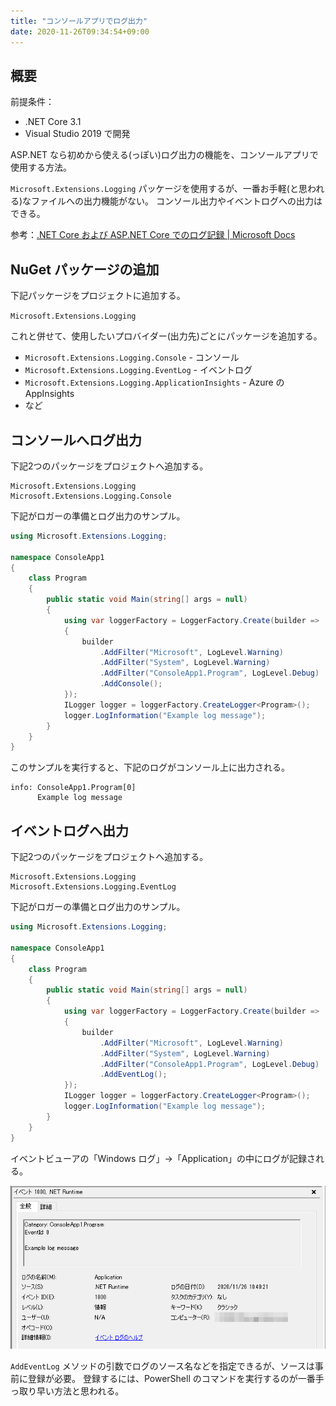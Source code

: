 ```yaml
---
title: "コンソールアプリでログ出力"
date: 2020-11-26T09:34:54+09:00
---
```


## 概要

前提条件：

* .NET Core 3.1
* Visual Studio 2019 で開発

ASP.NET なら初めから使える(っぽい)ログ出力の機能を、コンソールアプリで使用する方法。

`Microsoft.Extensions.Logging` パッケージを使用するが、一番お手軽(と思われる)なファイルへの出力機能がない。
コンソール出力やイベントログへの出力はできる。

参考：[.NET Core および ASP.NET Core でのログ記録 | Microsoft Docs](https://docs.microsoft.com/ja-jp/aspnet/core/fundamentals/logging/?view=aspnetcore-5.0#built-in-logging-providers)

## NuGet パッケージの追加

下記パッケージをプロジェクトに追加する。

`Microsoft.Extensions.Logging`

これと併せて、使用したいプロバイダー(出力先)ごとにパッケージを追加する。

* `Microsoft.Extensions.Logging.Console` - コンソール
* `Microsoft.Extensions.Logging.EventLog` - イベントログ
* `Microsoft.Extensions.Logging.ApplicationInsights` - Azure の AppInsights
* など

## コンソールへログ出力
下記2つのパッケージをプロジェクトへ追加する。

```
Microsoft.Extensions.Logging
Microsoft.Extensions.Logging.Console
```

下記がロガーの準備とログ出力のサンプル。

```csharp
using Microsoft.Extensions.Logging;

namespace ConsoleApp1
{
    class Program
    {
        public static void Main(string[] args = null)
        {
            using var loggerFactory = LoggerFactory.Create(builder =>
            {
                builder
                    .AddFilter("Microsoft", LogLevel.Warning)
                    .AddFilter("System", LogLevel.Warning)
                    .AddFilter("ConsoleApp1.Program", LogLevel.Debug)
                    .AddConsole();
            });
            ILogger logger = loggerFactory.CreateLogger<Program>();
            logger.LogInformation("Example log message");
        }
    }
}
```

このサンプルを実行すると、下記のログがコンソール上に出力される。

```
info: ConsoleApp1.Program[0]
      Example log message
```

## イベントログへ出力
下記2つのパッケージをプロジェクトへ追加する。

```
Microsoft.Extensions.Logging
Microsoft.Extensions.Logging.EventLog
```

下記がロガーの準備とログ出力のサンプル。

```csharp
using Microsoft.Extensions.Logging;

namespace ConsoleApp1
{
    class Program
    {
        public static void Main(string[] args = null)
        {
            using var loggerFactory = LoggerFactory.Create(builder =>
            {
                builder
                    .AddFilter("Microsoft", LogLevel.Warning)
                    .AddFilter("System", LogLevel.Warning)
                    .AddFilter("ConsoleApp1.Program", LogLevel.Debug)
                    .AddEventLog();
            });
            ILogger logger = loggerFactory.CreateLogger<Program>();
            logger.LogInformation("Example log message");
        }
    }
}
```

イベントビューアの「Windows ログ」→「Application」の中にログが記録される。

![](2020-11-26-11-24-22.png)

`AddEventLog` メソッドの引数でログのソース名などを指定できるが、ソースは事前に登録が必要。
登録するには、PowerShell のコマンドを実行するのが一番手っ取り早い方法と思われる。

